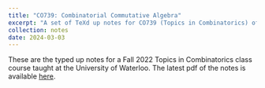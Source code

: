 ```yaml
---
title: "CO739: Combinatorial Commutative Algebra"
excerpt: "A set of TeXd up notes for CO739 (Topics in Combinatorics) offered at the University of Waterloo. Taught by Oliver Pechenik."
collection: notes
date: 2024-03-03
---
```


These are the typed up notes for a Fall 2022 Topics in Combinatorics class course taught at the University of Waterloo. The latest pdf of the notes is available [here](/files/CO739CombComAlg.pdf).
